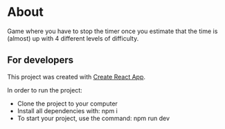 # About

Game where you have to stop the timer once you estimate that the time is (almost) up with 4 different levels of difficulty.

## For developers

This project was created with
[Create React App](https://github.com/facebook/create-react-app).

In order to run the project:
- Clone the project to your computer
- Install all dependencies with: npm i
- To start your project, use the command: npm run dev